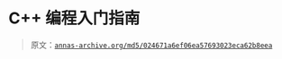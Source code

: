 # C++ 编程入门指南

> 原文：[`annas-archive.org/md5/024671a6ef06ea57693023eca62b8eea`](https://annas-archive.org/md5/024671a6ef06ea57693023eca62b8eea)